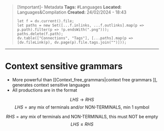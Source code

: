 > [!important]- Metadata
> **Tags:** #Languages 
> **Located:** Languages&Compilation
> **Created:** 24/02/2024 - 18:43
> ```dataviewjs
> let f = dv.current().file;
> let paths = new Set([...f.inlinks, ...f.outlinks].map(p => p.path).filter(p => !p.endsWith(".png")));
> paths.delete(f.path);
> dv.table(["Connections", "Tags"], [...paths].map(p => [dv.fileLink(p), dv.page(p).file.tags.join("")]));
> ```

___
# Context sensitive grammars
- More powerful than [[Context_free_grammars|context free grammars ]], generates context sensitive languages 
- All productions are in the format 

$$LHS \to RHS$$
$$LHS=\text{any mix of terminals and/or NON-TERMINALS, min 1 symbol}$$

$$RHS =\text{any mix of terminals and NON-TERMINALS, this must NOT be empty}$$
$$LHS\leq{RHS}$$